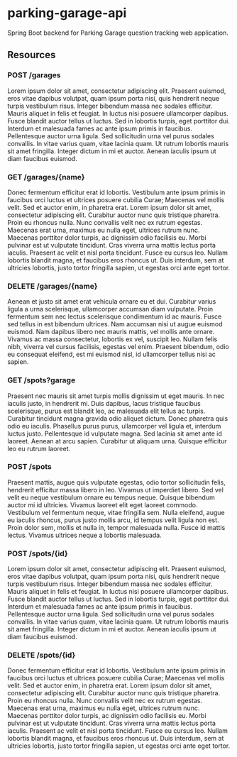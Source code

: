 # parking-garage-api

Spring Boot backend for Parking Garage question tracking web application.

## Resources

### POST /garages

Lorem ipsum dolor sit amet, consectetur adipiscing elit. Praesent euismod, eros vitae dapibus volutpat, quam ipsum porta nisi, quis hendrerit neque turpis vestibulum risus. Integer bibendum massa nec sodales efficitur. Mauris aliquet in felis et feugiat. In luctus nisi posuere ullamcorper dapibus. Fusce blandit auctor tellus ut luctus. Sed in lobortis turpis, eget porttitor dui. Interdum et malesuada fames ac ante ipsum primis in faucibus. Pellentesque auctor urna ligula. Sed sollicitudin urna vel purus sodales convallis. In vitae varius quam, vitae lacinia quam. Ut rutrum lobortis mauris sit amet fringilla. Integer dictum in mi et auctor. Aenean iaculis ipsum ut diam faucibus euismod.

### GET /garages/{name}

Donec fermentum efficitur erat id lobortis. Vestibulum ante ipsum primis in faucibus orci luctus et ultrices posuere cubilia Curae; Maecenas vel mollis velit. Sed et auctor enim, in pharetra erat. Lorem ipsum dolor sit amet, consectetur adipiscing elit. Curabitur auctor nunc quis tristique pharetra. Proin eu rhoncus nulla. Nunc convallis velit nec ex rutrum egestas. Maecenas erat urna, maximus eu nulla eget, ultrices rutrum nunc. Maecenas porttitor dolor turpis, ac dignissim odio facilisis eu. Morbi pulvinar est ut vulputate tincidunt. Cras viverra urna mattis lectus porta iaculis. Praesent ac velit et nisl porta tincidunt. Fusce eu cursus leo. Nullam lobortis blandit magna, et faucibus eros rhoncus ut. Duis interdum, sem at ultricies lobortis, justo tortor fringilla sapien, ut egestas orci ante eget tortor.

### DELETE /garages/{name}

Aenean et justo sit amet erat vehicula ornare eu et dui. Curabitur varius ligula a urna scelerisque, ullamcorper accumsan diam vulputate. Proin fermentum sem nec lectus scelerisque condimentum id ac mauris. Fusce sed tellus in est bibendum ultrices. Nam accumsan nisi ut augue euismod euismod. Nam dapibus libero nec mauris mattis, vel mollis ante ornare. Vivamus ac massa consectetur, lobortis ex vel, suscipit leo. Nullam felis nibh, viverra vel cursus facilisis, egestas vel enim. Praesent bibendum, odio eu consequat eleifend, est mi euismod nisl, id ullamcorper tellus nisi ac sapien.

### GET /spots?garage

Praesent nec mauris sit amet turpis mollis dignissim ut eget mauris. In nec iaculis justo, in hendrerit mi. Duis dapibus, lacus tristique faucibus scelerisque, purus est blandit leo, ac malesuada elit tellus ac turpis. Curabitur tincidunt magna gravida odio aliquet dictum. Donec pharetra quis odio eu iaculis. Phasellus purus purus, ullamcorper vel ligula et, interdum luctus justo. Pellentesque id vulputate magna. Sed lacinia sit amet ante id laoreet. Aenean at arcu sapien. Curabitur ut aliquam urna. Quisque efficitur leo eu rutrum laoreet.

### POST /spots

Praesent mattis, augue quis vulputate egestas, odio tortor sollicitudin felis, hendrerit efficitur massa libero in leo. Vivamus ut imperdiet libero. Sed vel velit eu neque vestibulum ornare eu tempus neque. Quisque bibendum auctor mi id ultricies. Vivamus laoreet elit eget laoreet commodo. Vestibulum vel fermentum neque, vitae fringilla sem. Nulla eleifend, augue eu iaculis rhoncus, purus justo mollis arcu, id tempus velit ligula non est. Proin dolor sem, mollis et nulla in, tempor malesuada nulla. Fusce id mattis lectus. Vivamus ultrices neque a lobortis malesuada.

### POST /spots/{id}

Lorem ipsum dolor sit amet, consectetur adipiscing elit. Praesent euismod, eros vitae dapibus volutpat, quam ipsum porta nisi, quis hendrerit neque turpis vestibulum risus. Integer bibendum massa nec sodales efficitur. Mauris aliquet in felis et feugiat. In luctus nisi posuere ullamcorper dapibus. Fusce blandit auctor tellus ut luctus. Sed in lobortis turpis, eget porttitor dui. Interdum et malesuada fames ac ante ipsum primis in faucibus. Pellentesque auctor urna ligula. Sed sollicitudin urna vel purus sodales convallis. In vitae varius quam, vitae lacinia quam. Ut rutrum lobortis mauris sit amet fringilla. Integer dictum in mi et auctor. Aenean iaculis ipsum ut diam faucibus euismod.

### DELETE /spots/{id}

Donec fermentum efficitur erat id lobortis. Vestibulum ante ipsum primis in faucibus orci luctus et ultrices posuere cubilia Curae; Maecenas vel mollis velit. Sed et auctor enim, in pharetra erat. Lorem ipsum dolor sit amet, consectetur adipiscing elit. Curabitur auctor nunc quis tristique pharetra. Proin eu rhoncus nulla. Nunc convallis velit nec ex rutrum egestas. Maecenas erat urna, maximus eu nulla eget, ultrices rutrum nunc. Maecenas porttitor dolor turpis, ac dignissim odio facilisis eu. Morbi pulvinar est ut vulputate tincidunt. Cras viverra urna mattis lectus porta iaculis. Praesent ac velit et nisl porta tincidunt. Fusce eu cursus leo. Nullam lobortis blandit magna, et faucibus eros rhoncus ut. Duis interdum, sem at ultricies lobortis, justo tortor fringilla sapien, ut egestas orci ante eget tortor.

